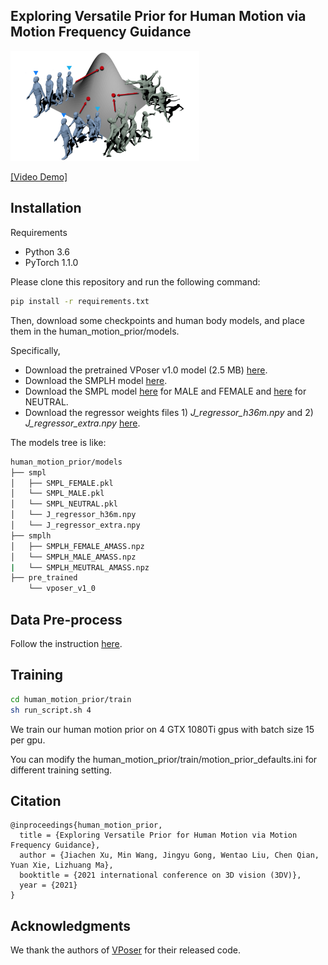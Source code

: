 ## Exploring Versatile Prior for Human Motion via Motion Frequency Guidance

<p> <img src="teaser.png" width="60%"> </p>

[\[Video Demo\]](https://youtu.be/MLmCq0f-RP8)


## Installation
Requirements
- Python 3.6 
- PyTorch 1.1.0 

Please clone this repository and run the following command:
```bash
pip install -r requirements.txt
```
Then, download some checkpoints and human body models, and place them in the human_motion_prior/models.

Specifically, 
- Download the pretrained VPoser v1.0 model (2.5 MB) [here](https://smpl-x.is.tue.mpg.de/download.php). 
- Download the SMPLH model [here](https://mano.is.tue.mpg.de/downloads).
- Download the SMPL model [here](http://smpl.is.tue.mpg.de/download.php) for MALE and FEMALE and [here](https://smplify.is.tue.mpg.de/download.php) for NEUTRAL.
- Download the regressor weights files 1) *J_regressor_h36m.npy* and 2) *J_regressor_extra.npy* [here](http://visiondata.cis.upenn.edu/spin/data.tar.gz).

The models tree is like:
```bash
human_motion_prior/models
├── smpl
│   ├── SMPL_FEMALE.pkl
│   └── SMPL_MALE.pkl
│   └── SMPL_NEUTRAL.pkl
│   └── J_regressor_h36m.npy
│   └── J_regressor_extra.npy
├── smplh
│   ├── SMPLH_FEMALE_AMASS.npz
│   └── SMPLH_MALE_AMASS.npz
|   └── SMPLH_MEUTRAL_AMASS.npz
├── pre_trained
    └── vposer_v1_0
```


## Data Pre-process
Follow the instruction [here](human_motion_prior/data/preprocess).

## Training
```bash
cd human_motion_prior/train
sh run_script.sh 4
```
We train our human motion prior on 4 GTX 1080Ti gpus with batch size 15 per gpu.

You can modify the human_motion_prior/train/motion_prior_defaults.ini for different training setting.

## Citation
```
@inproceedings{human_motion_prior,
  title = {Exploring Versatile Prior for Human Motion via Motion Frequency Guidance},
  author = {Jiachen Xu, Min Wang, Jingyu Gong, Wentao Liu, Chen Qian, Yuan Xie, Lizhuang Ma},
  booktitle = {2021 international conference on 3D vision (3DV)},
  year = {2021}
}
```


## Acknowledgments
We thank the authors of [VPoser](https://github.com/nghorbani/human_body_prior) for their released code.
